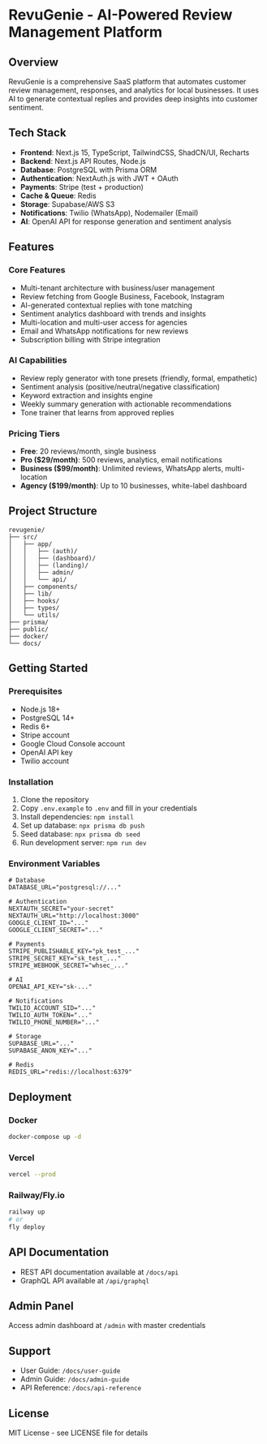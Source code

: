 # RevuGenie - AI-Powered Review Management Platform

## Overview
RevuGenie is a comprehensive SaaS platform that automates customer review management, responses, and analytics for local businesses. It uses AI to generate contextual replies and provides deep insights into customer sentiment.

## Tech Stack
- **Frontend**: Next.js 15, TypeScript, TailwindCSS, ShadCN/UI, Recharts
- **Backend**: Next.js API Routes, Node.js
- **Database**: PostgreSQL with Prisma ORM
- **Authentication**: NextAuth.js with JWT + OAuth
- **Payments**: Stripe (test + production)
- **Cache & Queue**: Redis
- **Storage**: Supabase/AWS S3
- **Notifications**: Twilio (WhatsApp), Nodemailer (Email)
- **AI**: OpenAI API for response generation and sentiment analysis

## Features

### Core Features
- Multi-tenant architecture with business/user management
- Review fetching from Google Business, Facebook, Instagram
- AI-generated contextual replies with tone matching
- Sentiment analytics dashboard with trends and insights
- Multi-location and multi-user access for agencies
- Email and WhatsApp notifications for new reviews
- Subscription billing with Stripe integration

### AI Capabilities
- Review reply generator with tone presets (friendly, formal, empathetic)
- Sentiment analysis (positive/neutral/negative classification)
- Keyword extraction and insights engine
- Weekly summary generation with actionable recommendations
- Tone trainer that learns from approved replies

### Pricing Tiers
- **Free**: 20 reviews/month, single business
- **Pro ($29/month)**: 500 reviews, analytics, email notifications
- **Business ($99/month)**: Unlimited reviews, WhatsApp alerts, multi-location
- **Agency ($199/month)**: Up to 10 businesses, white-label dashboard

## Project Structure
```
revugenie/
├── src/
│   ├── app/
│   │   ├── (auth)/
│   │   ├── (dashboard)/
│   │   ├── (landing)/
│   │   ├── admin/
│   │   └── api/
│   ├── components/
│   ├── lib/
│   ├── hooks/
│   ├── types/
│   └── utils/
├── prisma/
├── public/
├── docker/
└── docs/
```

## Getting Started

### Prerequisites
- Node.js 18+
- PostgreSQL 14+
- Redis 6+
- Stripe account
- Google Cloud Console account
- OpenAI API key
- Twilio account

### Installation
1. Clone the repository
2. Copy `.env.example` to `.env` and fill in your credentials
3. Install dependencies: `npm install`
4. Set up database: `npx prisma db push`
5. Seed database: `npx prisma db seed`
6. Run development server: `npm run dev`

### Environment Variables
```env
# Database
DATABASE_URL="postgresql://..."

# Authentication
NEXTAUTH_SECRET="your-secret"
NEXTAUTH_URL="http://localhost:3000"
GOOGLE_CLIENT_ID="..."
GOOGLE_CLIENT_SECRET="..."

# Payments
STRIPE_PUBLISHABLE_KEY="pk_test_..."
STRIPE_SECRET_KEY="sk_test_..."
STRIPE_WEBHOOK_SECRET="whsec_..."

# AI
OPENAI_API_KEY="sk-..."

# Notifications
TWILIO_ACCOUNT_SID="..."
TWILIO_AUTH_TOKEN="..."
TWILIO_PHONE_NUMBER="..."

# Storage
SUPABASE_URL="..."
SUPABASE_ANON_KEY="..."

# Redis
REDIS_URL="redis://localhost:6379"
```

## Deployment

### Docker
```bash
docker-compose up -d
```

### Vercel
```bash
vercel --prod
```

### Railway/Fly.io
```bash
railway up
# or
fly deploy
```

## API Documentation
- REST API documentation available at `/docs/api`
- GraphQL API available at `/api/graphql`

## Admin Panel
Access admin dashboard at `/admin` with master credentials

## Support
- User Guide: `/docs/user-guide`
- Admin Guide: `/docs/admin-guide`
- API Reference: `/docs/api-reference`

## License
MIT License - see LICENSE file for details